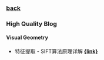 ### [back](README.md)

### High Quality Blog

#### Visual Geometry
- 特征提取 - SIFT算法原理详解  [**{link}**](https://www.cnblogs.com/Alliswell-WP/p/SIFT.html)